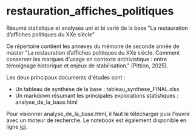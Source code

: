 # restauration_affiches_politiques
Résumé statistique et analyses uni et bi varié de la base "La restauration d’affiches politiques du XXe siècle"

Ce répertoire contient les annexes du mémoire de seconde année de master "La restauration d’affiches politiques du XXe siècle. Comment conserver les marques d’usage en contexte archivistique : entre témoignage historique et enjeux de stabilisation." (Pittion, 2025). 

Les deux principaux documents d'études sont :
<ul>
  <li>Un tableau de synthèse de la base : tableau_synthese_FINAL.xlsx</li>
  <li>Un markdown résumant les principales explorations statistiques : analyse_de_la_base.html</li>
</ul>

Pour visionner analyse_de_la_base.html, il faut le télécharger puis l'ouvrir avec un moteur de recherche.
Le notebook est également disponible en ligne [ici](https://rpubs.com/AMatteEoviz/restauration_affiches_politiques).

